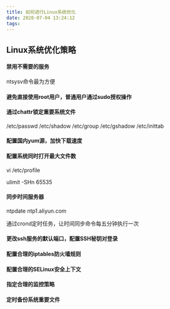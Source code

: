 ```yaml
---
title: 如何进行Linux系统优化
date: 2020-07-04 13:24:12
tags:
---
```

## Linux系统优化策略

#### 禁用不需要的服务
ntsysv命令最为方便

#### 避免直接使用root用户，普通用户通过sudo授权操作
<!-- more -->
#### 通过chattr锁定重要系统文件
/etc/passwd
/etc/shadow
/etc/group
/etc/gshadow
/etc/inittab

#### 配置国内yum源，加快下载速度

#### 配置系统同时打开最大文件数

vi /etc/profile

ulimit -SHn 65535

#### 同步时间服务器

ntpdate ntp1.aliyun.com

通过crond定时任务，让时间同步命令每五分钟执行一次

#### 更改ssh服务的默认端口，配置SSH秘钥对登录

#### 配置合理的iptables防火墙规则

#### 配置合理的SELinux安全上下文

#### 指定合理的监控策略

#### 定时备份系统重要文件

